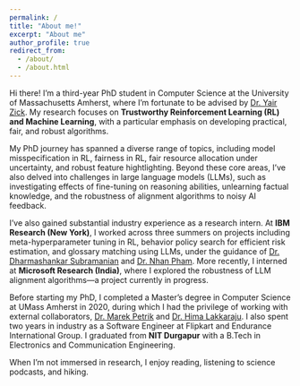 ```yaml
---
permalink: /
title: "About me!"
excerpt: "About me"
author_profile: true
redirect_from: 
  - /about/
  - /about.html
---
```




Hi there! I’m a third-year PhD student in Computer Science at the University of Massachusetts Amherst, where I’m fortunate to be advised by [Dr. Yair Zick](https://people.cs.umass.edu/~yzick/). My research focuses on **Trustworthy Reinforcement Learning (RL) and Machine Learning**, with a particular emphasis on developing practical, fair, and robust algorithms.

My PhD journey has spanned a diverse range of topics, including model misspecification in RL, fairness in RL, fair resource allocation under uncertainty, and robust feature hightlighting. Beyond these core areas, I’ve also delved into challenges in large language models (LLMs), such as investigating effects of fine-tuning on reasoning abilities, unlearning factual knowledge, and the robustness of alignment algorithms to noisy AI feedback.

I’ve also gained substantial industry experience as a research intern. At **IBM Research (New York)**, I worked across three summers on projects including meta-hyperparameter tuning in RL, behavior policy search for efficient risk estimation, and glossary matching using LLMs, under the guidance of [Dr. Dharmashankar Subramanian](https://scholar.google.ca/citations?user=j54RzcEAAAAJ&hl=en) and [Dr. Nhan Pham](https://nhanph.github.io/). More recently, I interned at **Microsoft Research (India)**, where I explored the robustness of LLM alignment algorithms—a project currently in progress.

Before starting my PhD, I completed a Master’s degree in Computer Science at UMass Amherst in 2020, during which I had the privilege of working with external collaborators, [Dr. Marek Petrik](https://marek.petrik.us/) and [Dr. Hima Lakkaraju](https://himalakkaraju.github.io/). I also spent two years in industry as a Software Engineer at Flipkart and Endurance International Group. I graduated from **NIT Durgapur** with a B.Tech in Electronics and Communication Engineering. 

When I’m not immersed in research, I enjoy reading, listening to science podcasts, and hiking.
